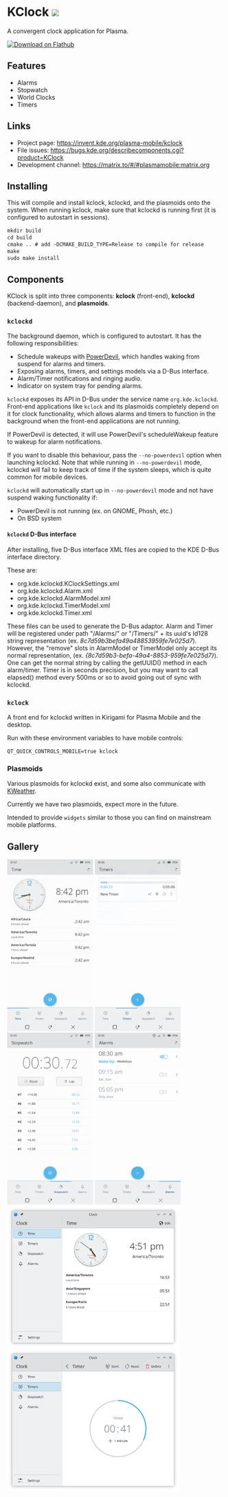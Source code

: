 <!--
- Copyright 2020 Han Young <hanyoung@protonmail.com>
- Copyright 2020 Devin Lin <espidev@gmail.com>
- SPDX-License-Identifier: GPL-2.0-or-later
-->

# KClock <img src="logo.png" width="40"/> 
A convergent clock application for Plasma.

<a href='https://flathub.org/apps/details/org.kde.kclock'><img width='190px' alt='Download on Flathub' src='https://flathub.org/assets/badges/flathub-badge-i-en.png'/></a>

## Features
* Alarms
* Stopwatch
* World Clocks
* Timers

## Links
* Project page: https://invent.kde.org/plasma-mobile/kclock
* File issues: https://bugs.kde.org/describecomponents.cgi?product=KClock
* Development channel: https://matrix.to/#/#plasmamobile:matrix.org

## Installing
This will compile and install kclock, kclockd, and the plasmoids onto the system. When running kclock, make sure that kclockd is running first (it is configured to autostart in sessions).

```
mkdir build
cd build
cmake .. # add -DCMAKE_BUILD_TYPE=Release to compile for release
make
sudo make install
```

## Components
KClock is split into three components: **kclock** (front-end), **kclockd** (backend-daemon), and **plasmoids**.

### `kclockd`
The background daemon, which is configured to autostart. It has the following responsibilities:
* Schedule wakeups with [PowerDevil](https://invent.kde.org/plasma/powerdevil), which handles waking from suspend for alarms and timers.
* Exposing alarms, timers, and settings models via a D-Bus interface.
* Alarm/Timer notifications and ringing audio.
* Indicator on system tray for pending alarms.

`kclockd` exposes its API in D-Bus under the service name `org.kde.kclockd`. Front-end applications like `kclock` and its plasmoids completely depend on it for clock functionality, which allows alarms and timers to function in the background when the front-end applications are not running.

If PowerDevil is detected, it will use PowerDevil's scheduleWakeup feature to wakeup for alarm notifications. 

If you want to disable this behaviour, pass the `--no-powerdevil` option when launching kclockd. Note that while running in `--no-powerdevil` mode, kclockd will fail to keep track of time if the system sleeps, which is quite common for mobile devices.

`kclockd` will automatically start up in `--no-powerdevil` mode and not have suspend waking functionality if:
* PowerDevil is not running (ex. on GNOME, Phosh, etc.)
* On BSD system

#### `kclockd` D-Bus interface
After installing, five D-Bus interface XML files are copied to the KDE D-Bus interface directory. 

These are:
* org.kde.kclockd.KClockSettings.xml
* org.kde.kclockd.Alarm.xml
* org.kde.kclockd.AlarmModel.xml
* org.kde.kclockd.TimerModel.xml
* org.kde.kclockd.Timer.xml

These files can be used to generate the D-Bus adaptor. Alarm and Timer will be registered under path "/Alarms/" or "/Timers/" + its uuid's Id128 string representation (ex. *8c7d59b3befa49a48853959fe7e025d7*). However, the "remove" slots in AlarmModel or TimerModel only accept its normal representation, (ex. *{8c7d59b3-befa-49a4-8853-959fe7e025d7}*). One can get the normal string by calling the getUUID() method in each alarm/timer. Timer is in seconds precision, but you may want to call elapsed() method every 500ms or so to avoid going out of sync with kclockd. 

### `kclock`
A front end for kclockd written in Kirigami for Plasma Mobile and the desktop.

Run with these environment variables to have mobile controls:
```
QT_QUICK_CONTROLS_MOBILE=true kclock
```

### Plasmoids
Various plasmoids for kclockd exist, and some also communicate with [KWeather](https://invent.kde.org/plasma-mobile/kweather).

Currently we have two plasmoids, expect more in the future.

Intended to provide `widgets` similar to those you can find on mainstream mobile platforms.

## Gallery

<img src="screenshots/kclock-mobile-timezones.png" width="200px">
<img src="screenshots/kclock-mobile-timers.png" width="200px">
<img src="screenshots/kclock-mobile-stopwatch.png" width="200px">
<img src="screenshots/kclock-mobile-alarms.png" width="200px">
<img src="screenshots/kclock-desktop-timezones.png" width="400px">
<img src="screenshots/kclock-desktop-timer.png" width="400px">
